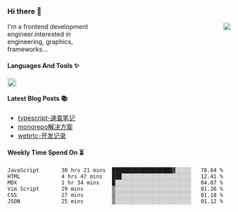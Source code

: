 <!--
**zhaohuanyuu/zhaohuanyuu** is a ✨ _special_ ✨ repository because its `README.md` (this file) appears on your GitHub profile.
-->

### Hi there 👋

<picture>
  <source media="(prefers-color-scheme: dark)" srcset="https://github-readme-stats.vercel.app/api?username=zhaohuanyuu&count_private=true&show_icons=true&theme=city_lights&hide_title=true">
  <img align="right" src="https://github-readme-stats.vercel.app/api?username=zhaohuanyuu&count_private=true&show_icons=true&hide_title=true">
</picture>

<p align="left" style="width:40%">I'm a frontend development engineer.interested in engineering, graphics, frameworks...</p>

#### Languages And Tools ✨

<img align="left" height="20" src="https://skillicons.dev/icons?i=js,ts,nodejs,react,vue,gatsby,materialui,graphql,nestjs,electron,flutter" />

</br>

#### Latest Blog Posts 📚
<!-- BLOG-POST-LIST:START -->
- [typescript-速查笔记](https://zhy.gatsbyjs.io/blog/ts-note)
- [monorepo解决方案](https://zhy.gatsbyjs.io/blog/monorepos)
- [webrtc-开发记录](https://zhy.gatsbyjs.io/blog/webrtc-note)
<!-- BLOG-POST-LIST:END -->

#### Weekly Time Spend On ⏳
<!--START_SECTION:waka-->

```text
JavaScript       30 hrs 21 mins  ███████████████████▓░░░░░   78.64 %
HTML             4 hrs 47 mins   ███░░░░░░░░░░░░░░░░░░░░░░   12.41 %
MDX              1 hr 34 mins    █░░░░░░░░░░░░░░░░░░░░░░░░   04.07 %
Vim Script       29 mins         ▒░░░░░░░░░░░░░░░░░░░░░░░░   01.26 %
CSS              27 mins         ▒░░░░░░░░░░░░░░░░░░░░░░░░   01.18 %
JSON             25 mins         ▒░░░░░░░░░░░░░░░░░░░░░░░░   01.12 %
```

<!--END_SECTION:waka-->
